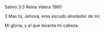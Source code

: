 Salmo 3:3 Reina Valera 1960

3 Mas tú, Jehová, eres escudo alrededor de mí;

Mi gloria, y el que levanta mi cabeza.
